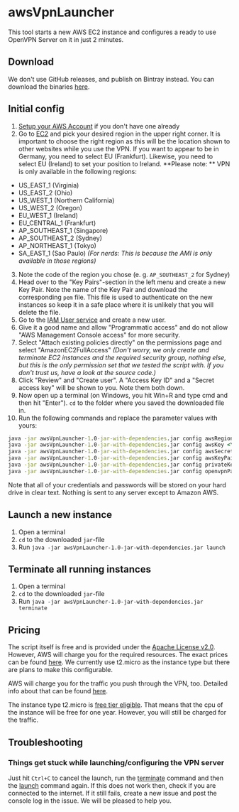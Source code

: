 # awsVpnLauncher
This tool starts a new AWS EC2 instance and configures a ready to use OpenVPN Server on it in just 2 minutes.

## Download
We don't use GitHub releases, and publish on Bintray instead. You can download the binaries [here](https://bintray.com/vatbub/fokprojectsReleases/awsVpnLauncher#downloads).

## Initial config
1. [Setup your AWS Account](https://aws.amazon.com/) if you don't have one already
2. Go to [EC2](https://eu-central-1.console.aws.amazon.com/ec2/v2/home) and pick your desired region in the upper right corner. It is important to choose the right region as this will be the location shown to other websites while you use the VPN. If you want to appear to be in Germany, you need to select EU (Frankfurt). Likewise, you need to select EU (Ireland) to set your position to Ireland. 
  **Please note: ** VPN is only available in the following regions: 
  - US_EAST_1 (Virginia)
  - US_EAST_2 (Ohio)
  - US_WEST_1 (Northern California)
  - US_WEST_2 (Oregon)
  - EU_WEST_1 (Ireland)
  - EU_CENTRAL_1 (Frankfurt)
  - AP_SOUTHEAST_1 (Singapore)
  - AP_SOUTHEAST_2 (Sydney)
  - AP_NORTHEAST_1 (Tokyo)
  - SA_EAST_1 (Sao Paulo)
  *(For nerds: This is because the AMI is only available in those regions)*
3. Note the code of the region you chose (e. g. `AP_SOUTHEAST_2` for Sydney)
4. Head over to the "Key Pairs"-section in the left menu and create a new Key Pair. Note the name of the Key Pair and download the corresponding `pem` file. This file is used to authenticate on the new instances so keep it in a safe place where it is unlikely that you will delete the file.
5. Go to the [IAM User service](https://console.aws.amazon.com/iam/home?region=ap-southeast-2#/users) and create a new user.
6. Give it a good name and allow "Programmatic access" and do not allow "AWS Management Console access" for more security.
7. Select "Attach existing policies directly" on the permissions page and select "AmazonEC2FullAccess" *(Don't worry, we only create and terminate EC2 instances and the required security group, nothing else, but this is the only permission set that we tested the script with. If you don't trust us, have a look at the source code.)*
8. Click "Review" and "Create user". A "Access Key ID" and a "Secret access key" will be shown to you. Note them both down.
9. Now open up a terminal (on Windows, you hit Win+R and type cmd and then hit "Enter"). `cd` to the folder where you saved the downloaded file in.
10. Run the following commands and replace the parameter values with yours:
```cmd
java -jar awsVpnLauncher-1.0-jar-with-dependencies.jar config awsRegion <The code of the region you chose>
java -jar awsVpnLauncher-1.0-jar-with-dependencies.jar config awsKey <Your Access Key ID>
java -jar awsVpnLauncher-1.0-jar-with-dependencies.jar config awsSecret <Secret access Key>
java -jar awsVpnLauncher-1.0-jar-with-dependencies.jar config awsKeyPairName <The name of the key pair you created>
java -jar awsVpnLauncher-1.0-jar-with-dependencies.jar config privateKeyFile C:\path\to\the\private\keyFile.pem
java -jar awsVpnLauncher-1.0-jar-with-dependencies.jar config openvpnPassword <The password for the vpn server that you wish to use>
```

Note that all of your credentials and passwords will be stored on your hard drive in clear text. Nothing is sent to any server except to Amazon AWS.

## Launch a new instance
1. Open a terminal
2. `cd` to the downloaded `jar`-file
3. Run `java -jar awsVpnLauncher-1.0-jar-with-dependencies.jar launch`

## Terminate all running instances
1. Open a terminal
2. `cd` to the downloaded `jar`-file
3. Run `java -jar awsVpnLauncher-1.0-jar-with-dependencies.jar terminate`

## Pricing
The script itself is free and is provided under the [Apache License v2.0](https://github.com/vatbub/awsVpnLauncher/blob/master/LICENSE.txt). 
However, AWS will charge you for the required resources. The exact prices can be found [here](https://aws.amazon.com/marketplace/pp/B00MI40CAE/ref=mkt_wir_openvpn_byol#pricing-box).
We currently use t2.micro as the instance type but there are plans to make this configurable.

AWS will charge you for the traffic you push through the VPN, too. Detailed info about that can be found [here](https://aws.amazon.com/ec2/pricing/on-demand/#Data_Transfer).

The instance type t2.micro is [free tier eligible](https://aws.amazon.com/free/). That means that the cpu of the instance will be free for one year. However, you will still be charged for the traffic.

## Troubleshooting
### Things get stuck while launching/configuring the VPN server
Just hit `Ctrl+C` to cancel the launch, run the [terminate](#terminate-all-running-instances) command and then the [launch](#launch-a-new-instance) command again. If this does not work then, check if you are connected to the internet. If it still fails, create a new issue and post the console log in the issue. We will be pleased to help you.
